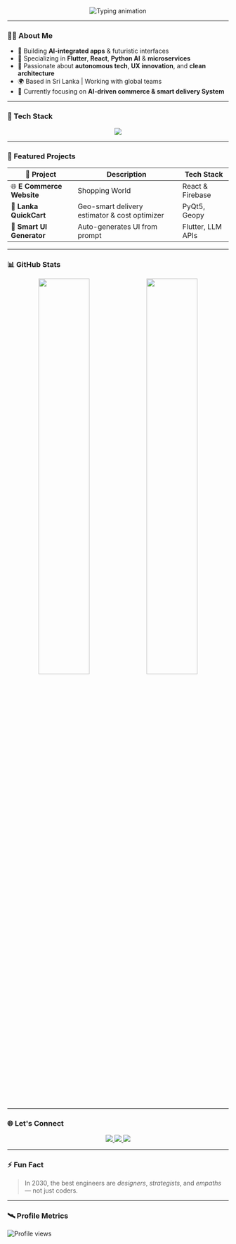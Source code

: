 <!-- Animated Typing Intro -->
<p align="center">
  <img src="https://readme-typing-svg.demolab.com?font=JetBrains+Mono&size=22&duration=2500&pause=1200&center=true&vCenter=true&width=500&lines=Hi%2C+I'm+Ashen+%F0%9F%8C%9F;Full-Stack+Engineer+%7C+AI+Enthusiast;Crafting+the+future+with+code;2030-ready+Tech+Architect" alt="Typing animation" />
</p>

---

### 👨‍🚀 About Me
- 💼 Building **AI-integrated apps** & futuristic interfaces  
- 📱 Specializing in **Flutter**, **React**, **Python AI** & **microservices**  
- 🧠 Passionate about **autonomous tech**, **UX innovation**, and **clean architecture**  
- 🌍 Based in Sri Lanka | Working with global teams  
- 🎯 Currently focusing on **AI-driven commerce & smart delivery System**

---

### 🚀 Tech Stack
<p align="center">
  <img src="https://skillicons.dev/icons?i=flutter,react,python,js,ts,dart,figma,firebase,linux,github,java,tailwind,fastapi&perline=8" />
</p>

---

### 🧠 Featured Projects

| 🚀 Project | Description | Tech Stack |
|-----------|-------------|------------|
| 🌐 **E Commerce Website** | Shopping World | React & Firebase |
| 🚗 **Lanka QuickCart** | Geo-smart delivery estimator & cost optimizer | PyQt5, Geopy |
| 🎨 **Smart UI Generator** | Auto-generates UI from prompt | Flutter, LLM APIs |

---

### 📊 GitHub Stats
<p align="center">
  <img src="https://github-readme-stats.vercel.app/api?username=yourusername&show_icons=true&theme=react&count_private=true&hide=issues" width="48%" />
  <img src="https://github-readme-streak-stats.herokuapp.com?user=yourusername&theme=react" width="48%" />
</p>

---

### 🌐 Let's Connect

<p align="center">
  <a href="mailto:your.email@example.com">
    <img src="https://img.shields.io/badge/Gmail-D14836?style=for-the-badge&logo=gmail&logoColor=white" />
  </a>
  <a href="https://linkedin.com/in/yourlinkedin">
    <img src="https://img.shields.io/badge/LinkedIn-blue?style=for-the-badge&logo=linkedin&logoColor=white" />
  </a>
  <a href="[https://yourwebsite.dev](https://ashenruvinda.github.io/PortfolioWEB-Html-Css-Js-/)">
    <img src="https://img.shields.io/badge/Portfolio-000?style=for-the-badge&logo=vercel&logoColor=white" />
  </a>
</p>

---

### ⚡ Fun Fact
> In 2030, the best engineers are *designers*, *strategists*, and *empaths* — not just coders.

---

### 🛰️ Profile Metrics
![Profile views](https://komarev.com/ghpvc/?username=yourusername&color=blueviolet)
